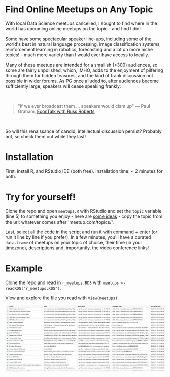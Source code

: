 


# Find Online Meetups on Any Topic

With local Data Science meetups cancelled, I sought to find where in the world has upcoming online meetups on the topic - and find I did! 

Some have some spectacular speaker line-ups, including some of the world's best in natural language processing, image classification systems, reinforcement learning in robotics, forecasting and a lot on more niche topics! - much more variety than I would ever have access to locally.

Many of these meetups are intended for a smallish (<300) audiences, so some are fairly unpolished, which, IMHO, adds to the enjoyment of pilfering through them for hidden teasures, and the kind of frank discussion not possible in wider forums. As PG once [alluded to](https://www.youtube.com/watch?v=3mAd5LJFdb4#t=25m43s), after audiences become sufficiently large, speakers will cease speaking frankly:

<br>

> "If we ever broadcast them ... speakers would clam up"
> — Paul Graham, [EconTalk with Russ Roberts](https://www.econtalk.org/graham-on-start-ups-innovation-and-creativity/)

<br>

So will this renaissance of candid, intellectual discussion persist? Probably not, so check them out while they last! 



# Installation

First, install R, and RStudio IDE (both free). Installation time: ~ 2 minutes for both. 



# Try for yourself!

Clone the repo and open `meetups.R` with RStudio and set the `topic` variable (line 5) to something you enjoy - here are [some ideas](https://www.meetup.com/topics/) - copy the topic from the url: whatever comes after 'meetup.com/topics/'.

Last, select all the code in the script and run it with command + enter (or run it line by line if you prefer). In a few minutes, you'll have a curated `data.frame` of meetups on your topic of choice, their time (in your timezone), descriptions and, importantly, the video conference links! 



# Example

Clone the repo and read in `r_meetups.RDS` with `meetups <- readRDS("r_meetups.RDS")`. 

View and explore the file you read with `View(meetups)`

![First 23 R meetups](https://github.com/stevecondylios/meetups-not-near-you/blob/master/meetups.png?raw=true)










